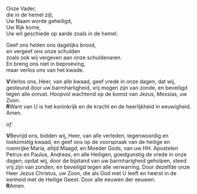 Onze Vader,\
die in de hemel zijt,\
Uw Naam worde geheiligd,\
Uw Rijk kome,\
Uw wil geschiede op aarde zoals in de hemel.

Geef ons heden ons dagelijks brood,\
en vergeef ons onze schulden\
zoals ook wij vergeven aan onze schuldenaren.\
En breng ons niet in beproeving,\
maar verlos ons van het kwade.

**V**Verlos ons, Heer, van alle kwaad, geef vrede in onze dagen, dat
wij, gesteund door uw barmhartigheid, vrij mogen zijn van zonde, en
beveiligd tegen alle onrust. Hoopvol wachtend op de komst van Jezus,
Messias, uw Zoon.\
**R**Want van U is het koninkrijk en de kracht en de heerlijkheid in
eeuwigheid.\
Amen.

*of:*

**V**Bevrijd ons, bidden wij, Heer, van alle verleden, tegenwoordig en
toekomstig kwaad, en geef ons op de voorspraak van de heilige en
roemrijke Maria, altijd Maagd, en Moeder Gods, van uw HH. Apostelen
Petrus en Paulus, Andreas, en alle Heiligen, goedgunstig de vrede in
onze dagen; opdat wij, door de bijstand van uw barmharigheid geholpen,
steed vrij zijn van zonden, en beveiligd tegen alle verwarring. Door
dezelfde onze Heer Jezus Christus, uw Zoon, die als God met U leeft en
heerst in de eenheid met de Heilige Geest. Door alle eeuwen der eeuwen.\
**R**Amen.
